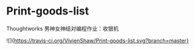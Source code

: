 # Print-goods-list

Thoughtworks 男神女神结对编程作业：收银机 

![]{https://travis-ci.org/VivienShaw/Print-goods-list.svg?branch=master}
